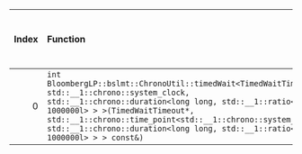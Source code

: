 |   Index | Function                                                                                                                                                                                                                                                                                                                                  |   Difference in number of lines |   Function size difference in bytes | Disassembly                                                            |   Number of lines in `assume` build |   Number of bytes in `assume` build |   Number of lines in `none` build |   Number of bytes in `none` build |
|--------:|:------------------------------------------------------------------------------------------------------------------------------------------------------------------------------------------------------------------------------------------------------------------------------------------------------------------------------------------|--------------------------------:|------------------------------------:|:-----------------------------------------------------------------------|------------------------------------:|------------------------------------:|----------------------------------:|----------------------------------:|
|       0 | `int BloombergLP::bslmt::ChronoUtil::timedWait<TimedWaitTimeout, std::__1::chrono::system_clock, std::__1::chrono::duration<long long, std::__1::ratio<1l, 1000000l> > >(TimedWaitTimeout*, std::__1::chrono::time_point<std::__1::chrono::system_clock, std::__1::chrono::duration<long long, std::__1::ratio<1l, 1000000l> > > const&)` |                              -7 |                                 -16 | [Assumed](0.assume.s.txt), [Ignored](0.none.s.txt), [Diff](0.diff.txt) |                                 192 |                             4202240 |                               208 |                           4202064 |
